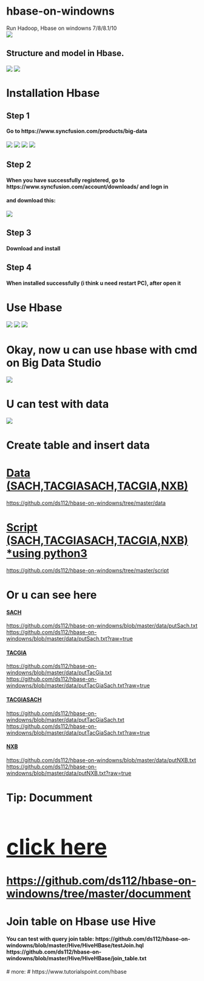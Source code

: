 # hbase-on-windowns

Run Hadoop, Hbase on windowns 7/8/8.1/10<br>
<img align="center" src="http://hbase.apache.org/images/hbase_logo_with_orca_large.png"><br>
<h2>Structure and model in Hbase.</h2>
<img align="center" src="https://www.tutorialspoint.com/hbase/images/table.jpg">
<img align="center" src="http://www.netwoven.com/wp-content/uploads/2013/10/hbase-2.png">
<h1>Installation Hbase</h1>
    <h2>Step 1</h2>
    <h4>Go to https://www.syncfusion.com/products/big-data</h4>
    <img src="image/Untitled.png">
    <img src="image/Untitled2.png">
    <img src="image/Untitled3.png">
    <img src="image/Untitled4.png">
    <h2>Step 2</h2>
    <h4>When  you have successfully registered, go to https://www.syncfusion.com/account/downloads/ and logn in</h4>
    <h4>and download this: </h4>
    <img src="image/Untitled5.png">
    <h2>Step 3</h2>
    <h4>Download and install</h4>
    <h2>Step 4</h2>
    <h4>When installed successfully (i think u need restart PC), after open it</h4>
    <h1>Use Hbase</h1>
    <img src="image/Untitled6.png">
    <img src="image/Untitled7.png">
    <img src="image/Untitled8.png">
    <h1>Okay, now u can use hbase with cmd on Big Data Studio</h1>
    <img src="image/Untitled9.png">
    <h1>U can test with data</h1>
    <img src="image/42838109_2126046430980954_8981678705097048064_n.jpg">
    <h1>Create table and insert data</h1>
    <a href="data" target="_blank">
        <h1>Data (SACH,TACGIASACH,TACGIA,NXB)</h1> https://github.com/ds112/hbase-on-windowns/tree/master/data
    </a>
    <a href="script" target="_blank">
            <h1>Script (SACH,TACGIASACH,TACGIA,NXB) *using python3</h1> https://github.com/ds112/hbase-on-windowns/tree/master/script
    </a>
    <h1>Or u can see here</h1>
    <a href="data/putSach.txt" target="_blank">
    <h4>SACH</h4> 
    https://github.com/ds112/hbase-on-windowns/blob/master/data/putSach.txt<br>
    https://github.com/ds112/hbase-on-windowns/blob/master/data/putSach.txt?raw=true
    </a>
    <a href="data/putTacGia.txt" target="_blank">
    <h4>TACGIA</h4>
    https://github.com/ds112/hbase-on-windowns/blob/master/data/putTacGia.txt<br>
    https://github.com/ds112/hbase-on-windowns/blob/master/data/putTacGiaSach.txt?raw=true
    </a>
    <a href="data/putTacGiaSach.txt" target="_blank">
    <h4>TACGIASACH</h4>
    https://github.com/ds112/hbase-on-windowns/blob/master/data/putTacGiaSach.txt<br>
    https://github.com/ds112/hbase-on-windowns/blob/master/data/putTacGiaSach.txt?raw=true
    </a>
    <a href="data/putNXB.txt" target="_blank">
    <h4>NXB</h4>
    https://github.com/ds112/hbase-on-windowns/blob/master/data/putNXB.txt<br>
    https://github.com/ds112/hbase-on-windowns/blob/master/data/putNXB.txt?raw=true
    </a>
    <h1>Tip: Documment
        <a href="documment" target="_blank">
            <h1>click here</h1> 
            https://github.com/ds112/hbase-on-windowns/tree/master/documment
        </a>
    </h1>
    <h1> Join table on Hbase use Hive</h1>
    <h4>You can test with query join table: 
    https://github.com/ds112/hbase-on-windowns/blob/master/Hive/HiveHBase/testJoin.hql
    https://github.com/ds112/hbase-on-windowns/blob/master/Hive/HiveHBase/join_table.txt
    </h4>
# more: 
# https://www.tutorialspoint.com/hbase

